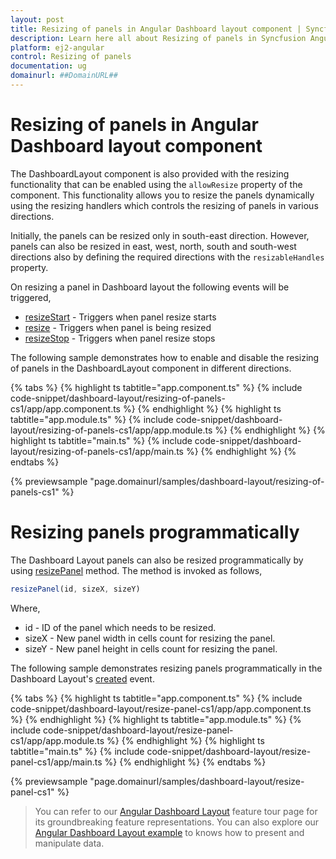 ```yaml
---
layout: post
title: Resizing of panels in Angular Dashboard layout component | Syncfusion
description: Learn here all about Resizing of panels in Syncfusion Angular Dashboard layout component of Syncfusion Essential JS 2 and more.
platform: ej2-angular
control: Resizing of panels 
documentation: ug
domainurl: ##DomainURL##
---
```


# Resizing of panels in Angular Dashboard layout component

The DashboardLayout component is also provided with the resizing functionality that can be enabled using the `allowResize` property of the component. This functionality allows you to resize the panels dynamically using the resizing handlers which controls the resizing of panels in various directions.

Initially, the panels can be resized only in south-east direction. However, panels can also be resized in east, west, north, south and south-west directions also by defining the required directions with the `resizableHandles` property.

On resizing a panel in Dashboard layout the following events will be triggered,
* [resizeStart](https://ej2.syncfusion.com/angular/documentation/api/dashboard-layout/#resizestart) - Triggers when panel resize starts
* [resize](https://ej2.syncfusion.com/angular/documentation/api/dashboard-layout/#resize) - Triggers when panel is being resized
* [resizeStop](https://ej2.syncfusion.com/angular/documentation/api/dashboard-layout/#resizestop) - Triggers when panel resize stops

The following sample demonstrates how to enable and disable the resizing of panels in the DashboardLayout component in different directions.

{% tabs %}
{% highlight ts tabtitle="app.component.ts" %}
{% include code-snippet/dashboard-layout/resizing-of-panels-cs1/app/app.component.ts %}
{% endhighlight %}
{% highlight ts tabtitle="app.module.ts" %}
{% include code-snippet/dashboard-layout/resizing-of-panels-cs1/app/app.module.ts %}
{% endhighlight %}
{% highlight ts tabtitle="main.ts" %}
{% include code-snippet/dashboard-layout/resizing-of-panels-cs1/app/main.ts %}
{% endhighlight %}
{% endtabs %}
  
{% previewsample "page.domainurl/samples/dashboard-layout/resizing-of-panels-cs1" %}

# Resizing panels programmatically

The Dashboard Layout panels can also be resized programmatically by using [resizePanel](https://ej2.syncfusion.com/angular/documentation/api/dashboard-layout/#resizepanel) method. The method is invoked as follows,

```js
resizePanel(id, sizeX, sizeY)

```

Where,
* id - ID of the panel which needs to be resized.
* sizeX - New panel width in cells count for resizing the panel.
* sizeY - New panel height in cells count for resizing the panel.

The following sample demonstrates resizing panels programmatically in the Dashboard Layout's [created](https://ej2.syncfusion.com/angular/documentation/api/dashboard-layout/#created) event.

{% tabs %}
{% highlight ts tabtitle="app.component.ts" %}
{% include code-snippet/dashboard-layout/resize-panel-cs1/app/app.component.ts %}
{% endhighlight %}
{% highlight ts tabtitle="app.module.ts" %}
{% include code-snippet/dashboard-layout/resize-panel-cs1/app/app.module.ts %}
{% endhighlight %}
{% highlight ts tabtitle="main.ts" %}
{% include code-snippet/dashboard-layout/resize-panel-cs1/app/main.ts %}
{% endhighlight %}
{% endtabs %}
  
{% previewsample "page.domainurl/samples/dashboard-layout/resize-panel-cs1" %}

> You can refer to our [Angular Dashboard Layout](https://www.syncfusion.com/angular-ui-components/angular-dashboard-layout) feature tour page for its groundbreaking feature representations. You can also explore our [Angular Dashboard Layout example](https://ej2.syncfusion.com/angular/demos/#/material/dashboard-layout/default) to knows how to present and manipulate data.
